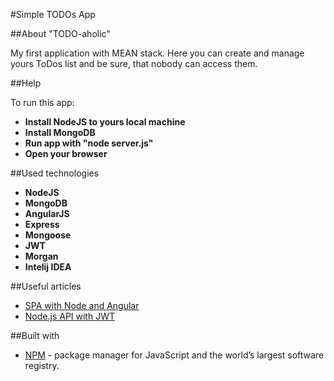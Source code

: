 #Simple TODOs App

##About "TODO-aholic"

My first application with MEAN stack.
Here you can create and manage yours ToDos list and be sure, that nobody can access them.

##Help

To run this app:
* **Install NodeJS to yours local machine**
* **Install MongoDB**
* **Run app with "node server.js"**
* **Open your browser**

##Used technologies

* **NodeJS**
* **MongoDB**
* **AngularJS**
* **Express**
* **Mongoose**
* **JWT**
* **Morgan**
* **Intelij IDEA**

##Useful articles

* [SPA with Node and Angular](https://scotch.io/tutorials/creating-a-single-page-todo-app-with-node-and-angular)
* [Node.js API with JWT](https://scotch.io/tutorials/authenticate-a-node-js-api-with-json-web-tokens)

##Built with

* [NPM](https://www.npmjs.com/) - package manager for JavaScript and the world’s largest software registry.

